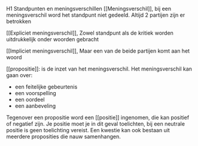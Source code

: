 H1 Standpunten en meningsverschillen
[[Meningsverschil]], bij een meningsverschil word het standpunt niet gedeeld. Altijd 2 partijen zijn er betrokken

[[Expliciet meningsverschil]], Zowel standpunt als de kritiek worden uitdrukkelijk onder woorden gebracht

[[Impliciet meningsverschil]], Maar een van de beide partijen komt aan het woord

[[propositie]]: is de inzet van het meningsverschil. Het meningsverschil kan gaan over:
- een feitelijke gebeurtenis
- een voorspelling
- een oordeel
- een aanbeveling

Tegenover een propositie word een [[positie]] ingenomen, die kan positief of negatief zijn. Je positie moet je in dit geval toelichten, bij een neutrale positie is geen toelichting vereist. Een kwestie kan ook bestaan uit meerdere proposities die nauw samenhangen.


